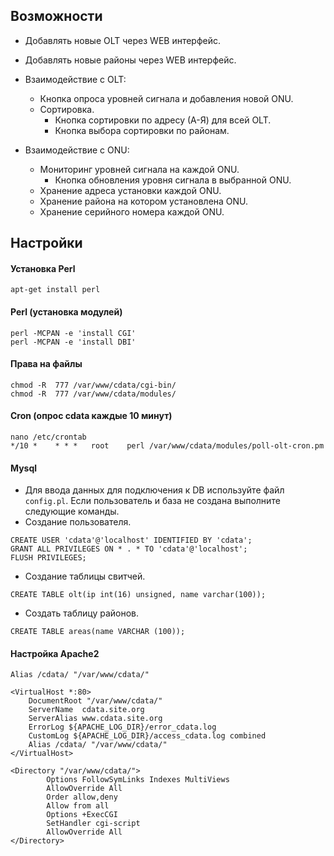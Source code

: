 Возможности
-----------
- Добавлять новые OLT через WEB интерфейс.
- Добавлять новые районы через WEB интерфейс.

- Взаимодействие с OLT:
    - Кнопка опроса уровней сигнала и добавления новой ONU.
    - Сортировка.
        - Кнопка сортировки по адресу  (А-Я) для всей OLT.
        - Кнопка выбора сортировки по районам.

- Взаимодействие с ONU:
    - Мониторинг уровней сигнала на каждой ONU.
        - Кнопка обновления уровня сигнала в выбранной ONU.
    - Хранение адреса установки каждой ONU.
    - Хранение района на котором установлена ONU.
    - Хранение серийного номера каждой ONU.

Настройки
-----------
#### Установка Perl
```
apt-get install perl
```

#### Perl (установка модулей)
```
perl -MCPAN -e 'install CGI'
perl -MCPAN -e 'install DBI'
```
#### Права на файлы
```
chmod -R  777 /var/www/cdata/cgi-bin/
chmod -R  777 /var/www/cdata/modules/
```
#### Cron (опрос cdata каждые 10 минут)
```
nano /etc/crontab
*/10 *    * * *   root    perl /var/www/cdata/modules/poll-olt-cron.pm
```
#### Mysql
- Для ввода данных для подключения к DB используйте файл `config.pl`. Если пользователь и база не создана выполните следующие команды. 
- Создание пользователя.
```
CREATE USER 'cdata'@'localhost' IDENTIFIED BY 'cdata';
GRANT ALL PRIVILEGES ON * . * TO 'cdata'@'localhost';
FLUSH PRIVILEGES;
```
- Создание таблицы свитчей.
```
CREATE TABLE olt(ip int(16) unsigned, name varchar(100));
```
- Создать таблицу районов.
```
CREATE TABLE areas(name VARCHAR (100));
```
#### Настройка Apache2
```
Alias /cdata/ "/var/www/cdata/"

<VirtualHost *:80>
    DocumentRoot "/var/www/cdata/"
    ServerName  cdata.site.org
    ServerAlias www.cdata.site.org
    ErrorLog ${APACHE_LOG_DIR}/error_cdata.log
    CustomLog ${APACHE_LOG_DIR}/access_cdata.log combined
    Alias /cdata/ "/var/www/cdata/"
</VirtualHost>

<Directory "/var/www/cdata/">
        Options FollowSymLinks Indexes MultiViews
        AllowOverride All
        Order allow,deny
        Allow from all
        Options +ExecCGI
        SetHandler cgi-script
        AllowOverride All
</Directory>
```
